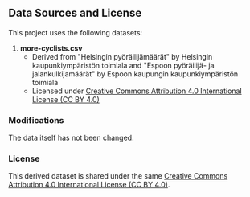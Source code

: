 ## Data Sources and License

This project uses the following datasets:

1. **more-cyclists.csv**
   - Derived from "Helsingin pyöräilijämäärät" by Helsingin kaupunkiympäristön toimiala and "Espoon pyöräilijä- ja jalankulkijamäärät" by Espoon kaupungin kaupunkiympäristön toimiala
   - Licensed under [Creative Commons Attribution 4.0 International License (CC BY 4.0)](https://creativecommons.org/licenses/by/4.0/)

### Modifications
The data itself has not been changed.

### License
This derived dataset is shared under the same [Creative Commons Attribution 4.0 International License (CC BY 4.0)](https://creativecommons.org/licenses/by/4.0/).